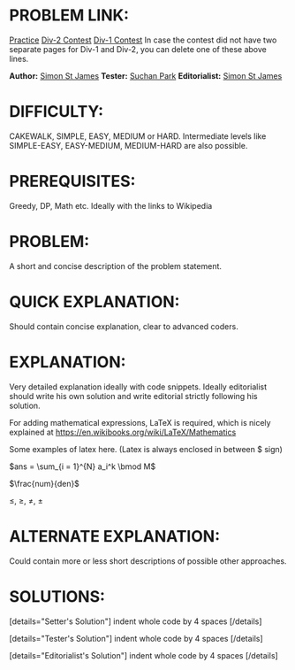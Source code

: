 # PROBLEM LINK:

[Practice](https://www.codechef.com/problems/MVCN2TST)
[Div-2 Contest](https://www.codechef.com/SEPT20B/problems/MVCN2TST)
[Div-1 Contest](https://www.codechef.com/SEPT20A/problems/MVCN2TST)
In case the contest did not have two separate pages for Div-1 and Div-2, you can delete one of these above lines.

**Author:** [Simon St James](https://www.codechef.com/users/ssjgz)
**Tester:** [Suchan Park](https://www.codechef.com/users/tncks0121)
**Editorialist:** [Simon St James](https://www.codechef.com/users/ssjgz)

# DIFFICULTY:
CAKEWALK, SIMPLE, EASY, MEDIUM or HARD.
Intermediate levels like SIMPLE-EASY, EASY-MEDIUM, MEDIUM-HARD are also possible.

# PREREQUISITES:
Greedy, DP, Math etc. Ideally with the links to Wikipedia

# PROBLEM:
A short and concise description of the problem statement.

# QUICK EXPLANATION:
Should contain concise explanation, clear to advanced coders.

# EXPLANATION:
Very detailed explanation ideally with code snippets.
Ideally editorialist should write his own solution
and write editorial strictly following his solution.

For adding mathematical expressions, LaTeX is required, which is nicely explained at https://en.wikibooks.org/wiki/LaTeX/Mathematics

Some examples of latex here. (Latex is always enclosed in between $ sign)

$ans = \sum_{i = 1}^{N} a_i^k \bmod M$

$\frac{num}{den}$

$\leq$, $\geq$, $\neq$, $\pm$

# ALTERNATE EXPLANATION:
Could contain more or less short descriptions of possible other approaches.

# SOLUTIONS:

[details="Setter's Solution"]
indent whole code by 4 spaces
[/details]

[details="Tester's Solution"]
indent whole code by 4 spaces
[/details]

[details="Editorialist's Solution"]
indent whole code by 4 spaces
[/details]

